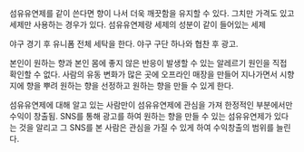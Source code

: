 섬유유연제를 같이 쓴다면 향이 나서 더욱 깨끗함을 유지할 수 있다. 그치만 가격도 있고 세제만 사용하는 경우가 있다.           섬유유연제랑 세제의 성분이 같이 들어있는 세제

야구 경기 후 유니폼 전체 세탁을 한다.            야구 구단 하나와 협찬 후 광고.

본인이 원하는 향과 본인 몸에 좋지 않은 반응이 발생할 수 있는 알레르기 원인을 직접 확인할 수 없다.       사람의 유동 변화가 많은 곳에 오프라인 매장을 만들어 지나가면서 시향지에 향을 뿌려 원하는 향을 선정하고 원하는 향을 만들 수 있게 한다.

섬유유연제에 대해 알고 있는 사람만이 섬유유연제에 관심을 가져 한정적인 부분에서만 수익이 창출됨.  SNS를 통해 광고를 하여 원하는 향을 만들 수 있는 섬유유연제가 있다는 것을 알리고 그 SNS를 본 사람은 관심을 가질 수 있게 하여 수익창출의 범위를 늘린다.
